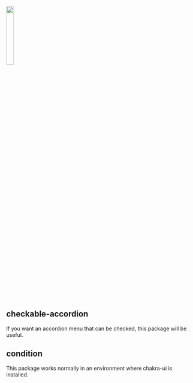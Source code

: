 <img src="https://github.com/raon-kiwoong/checkable-accorion/assets/89957774/7925850e-4f1c-483f-b742-eebf94b92f3c" width="20%" height="20%" />

## checkable-accordion

If you want an accordion menu that can be checked, this package will be useful.

## condition
 
This package works normally in an environment where chakra-ui is installed. 
